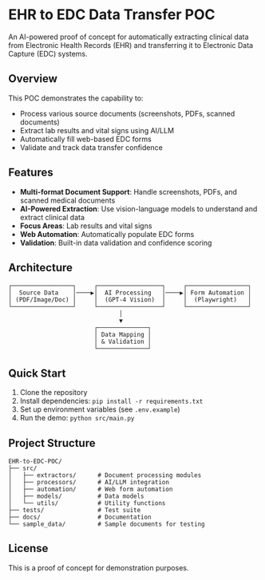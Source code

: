 # EHR to EDC Data Transfer POC

An AI-powered proof of concept for automatically extracting clinical data from Electronic Health Records (EHR) and transferring it to Electronic Data Capture (EDC) systems.

## Overview

This POC demonstrates the capability to:
- Process various source documents (screenshots, PDFs, scanned documents)
- Extract lab results and vital signs using AI/LLM
- Automatically fill web-based EDC forms
- Validate and track data transfer confidence

## Features

- **Multi-format Document Support**: Handle screenshots, PDFs, and scanned medical documents
- **AI-Powered Extraction**: Use vision-language models to understand and extract clinical data
- **Focus Areas**: Lab results and vital signs
- **Web Automation**: Automatically populate EDC forms
- **Validation**: Built-in data validation and confidence scoring

## Architecture

```
┌─────────────────┐     ┌──────────────────┐     ┌─────────────────┐
│  Source Data    │────▶│  AI Processing   │────▶│ Form Automation │
│ (PDF/Image/Doc) │     │  (GPT-4 Vision)  │     │  (Playwright)   │
└─────────────────┘     └──────────────────┘     └─────────────────┘
                               │
                               ▼
                        ┌──────────────┐
                        │ Data Mapping │
                        │ & Validation │
                        └──────────────┘
```

## Quick Start

1. Clone the repository
2. Install dependencies: `pip install -r requirements.txt`
3. Set up environment variables (see `.env.example`)
4. Run the demo: `python src/main.py`

## Project Structure

```
EHR-to-EDC-POC/
├── src/
│   ├── extractors/      # Document processing modules
│   ├── processors/      # AI/LLM integration
│   ├── automation/      # Web form automation
│   ├── models/          # Data models
│   └── utils/           # Utility functions
├── tests/               # Test suite
├── docs/                # Documentation
└── sample_data/         # Sample documents for testing
```

## License

This is a proof of concept for demonstration purposes.